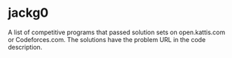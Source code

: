 # jackg0
A list of competitive programs that passed solution sets on open.kattis.com or Codeforces.com. The solutions have the problem URL in the code description.
